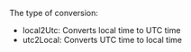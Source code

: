 The type of conversion:

- local2Utc: Converts local time to UTC time
- utc2Local: Converts UTC time to local time